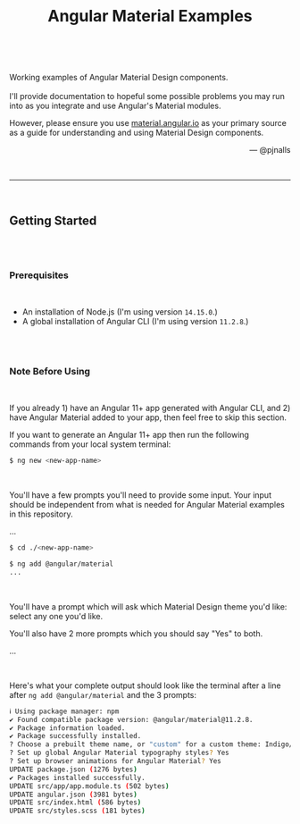 <br>
<h1 align="center">
<b>Angular Material Examples</b>
<br>
<br>
</h1>

<br>

<p>
Working examples of Angular Material Design components.
<br>
<br>
I'll provide documentation to hopeful some possible problems you may run into as you integrate and use Angular's Material modules.

However, please ensure you use [material.angular.io](https://material.angular.io/) as your primary source as a guide for understanding and using Material Design components.
</p>

<p align="right">— @pjnalls</p>

<br>

<hr>

<br>

## Getting Started

<br>
<br>

### Prerequisites

<br>

* An installation of Node.js (I'm using version `14.15.0`.)
* A global installation of Angular CLI (I'm using version `11.2.8`.)

<br>
<br>

### Note Before Using

<br>

If you already 1) have an Angular 11+ app generated with Angular CLI, and 2) have Angular Material added to your app, then feel free to skip this section.

If you want to generate an Angular 11+ app then run the following commands from your local system terminal:


``` bash
$ ng new <new-app-name>
```

<br>

You'll have a few prompts you'll need to provide some input.
Your input should be independent from what is needed for Angular Material examples in this repository.

...

```bash
$ cd ./<new-app-name>

$ ng add @angular/material
...
```

<br>

You'll have a prompt which will ask which Material Design theme you'd like: select any one you'd like.

You'll also have 2 more prompts which you should say "Yes" to both.

...

<br>

Here's what your complete output should look like the terminal after a line after `ng add @angular/material` and the 3 prompts:

```bash
ℹ Using package manager: npm
✔ Found compatible package version: @angular/material@11.2.8.
✔ Package information loaded.
✔ Package successfully installed.
? Choose a prebuilt theme name, or "custom" for a custom theme: Indigo/Pink        [ Preview: https://material.angular.io?theme=indigo-pink ]
? Set up global Angular Material typography styles? Yes 
? Set up browser animations for Angular Material? Yes
UPDATE package.json (1276 bytes)
✔ Packages installed successfully.
UPDATE src/app/app.module.ts (502 bytes)
UPDATE angular.json (3981 bytes)
UPDATE src/index.html (586 bytes)
UPDATE src/styles.scss (181 bytes)
```